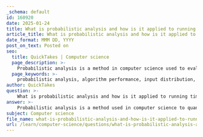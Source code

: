 ```yaml
---
_schema: default
id: 160920
date: 2025-01-24
title: What is probabilistic analysis and how is it applied to running time with probability distributions?
article_title: What is probabilistic analysis and how is it applied to running time with probability distributions?
date_format: MMM DD, YYYY
post_on_text: Posted on
seo:
  title: QuickTakes | Computer science
  page_description: >-
    Probabilistic analysis is a method in computer science used to evaluate algorithm performance by considering the probability distribution of inputs, allowing for the estimation of expected running time and deeper understanding of algorithm behavior under uncertainty.
  page_keywords: >-
    probabilistic analysis, algorithm performance, input distribution, average-case analysis, expected running time, probability distribution, randomized algorithms, algorithm efficiency, computer science, average performance
author: QuickTakes
question: >-
    What is probabilistic analysis and how is it applied to running time with probability distributions?
answer: >-
    Probabilistic analysis is a method used in computer science to quantify uncertainty and analyze the performance of algorithms under varying conditions. It involves making assumptions about the probability distribution of inputs to an algorithm, which allows for the estimation of average-case performance rather than just best-case or worst-case scenarios.\n\n### Key Concepts of Probabilistic Analysis\n\n1. **Assumption of Input Distribution**: Probabilistic analysis begins with an assumption about how inputs are distributed. This could be uniform, normal, or any other distribution that reflects the expected nature of the inputs the algorithm will encounter.\n\n2. **Average-Case Analysis**: Instead of focusing solely on the worst-case or best-case scenarios, probabilistic analysis allows for the computation of expected running time by averaging the performance over all possible inputs, weighted by their probabilities. This is particularly useful for algorithms that may perform well on average but poorly in specific cases.\n\n3. **Expected Running Time**: The expected running time \( T(n) \) of an algorithm can be computed using the formula:\n   $$\n   T(n) = \sum_{i=1}^{k} P(i) \cdot T_i(n)\n   $$\n   where \( P(i) \) is the probability of input $ i $ occurring, and \( T_i(n) \) is the running time of the algorithm for that input.\n\n4. **Example**: A classic example is searching for an item in a linked list. If the list is uniformly distributed, the expected number of comparisons to find an item is $ n/2 $, where $ n $ is the number of elements in the list. This is derived from the fact that, on average, half of the elements will need to be checked.\n\n5. **Applications**: Probabilistic analysis is particularly useful in randomized algorithms, where randomness is used to influence the algorithm's behavior. It helps in understanding the average performance of these algorithms, which can often be significantly better than their worst-case performance.\n\n### Conclusion\n\nIn summary, probabilistic analysis provides a framework for evaluating algorithms in a more realistic manner by considering the likelihood of various inputs. This approach leads to a deeper understanding of an algorithm's performance and can guide the design of more efficient algorithms that are robust under uncertainty.
subject: Computer science
file_name: what-is-probabilistic-analysis-and-how-is-it-applied-to-running-time-with-probability-distributions.md
url: /learn/computer-science/questions/what-is-probabilistic-analysis-and-how-is-it-applied-to-running-time-with-probability-distributions
---
```


&nbsp;